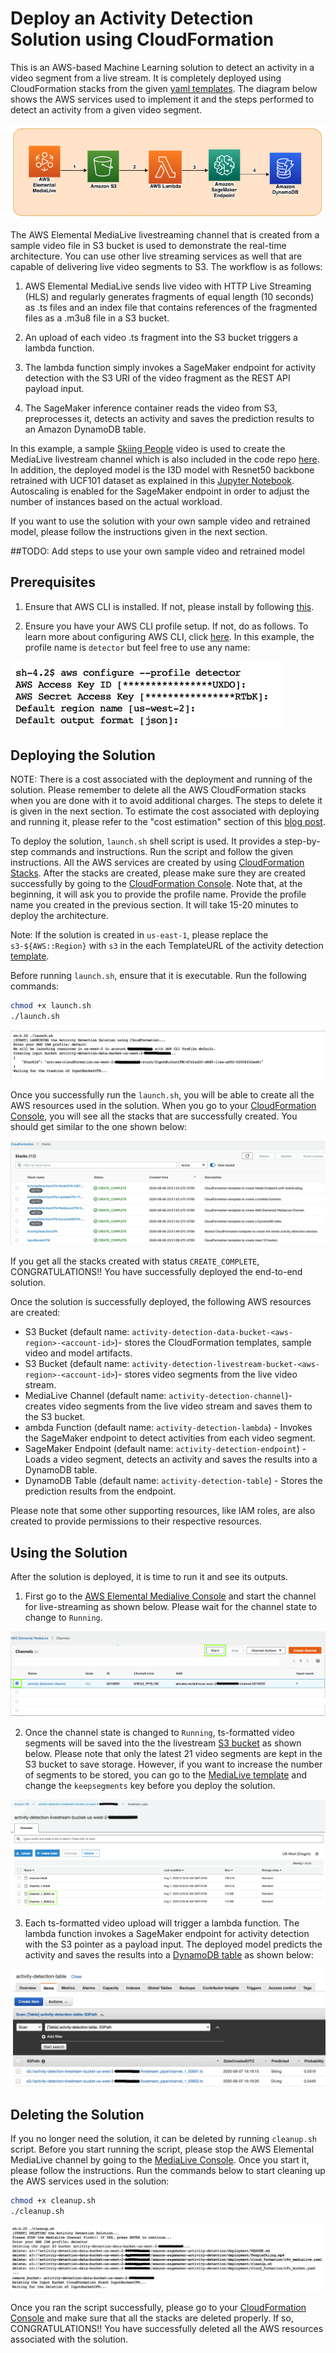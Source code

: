 # Deploy an Activity Detection Solution using CloudFormation

This is an AWS-based Machine Learning solution to detect an activity in a video segment from a live stream. It is completely deployed using CloudFormation stacks from the given [yaml templates](./cloud_formation). The diagram below shows the AWS services used to implement it and the steps performed to detect an activity from a given video segment.

![Architecture of the Solution](images/architecture.png)

The AWS Elemental MediaLive livestreaming channel that is created from a sample video file in S3 bucket is used to demonstrate the real-time architecture. You can use other live streaming services as well that are capable of delivering live video segments to S3. The workflow is as follows:

1. AWS Elemental MediaLive sends live video with HTTP Live Streaming (HLS) and regularly generates fragments of equal length (10 seconds) as .ts files and an index file that contains references of the fragmented files as a .m3u8 file in a S3 bucket.

2. An upload of each video .ts fragment into the S3 bucket triggers a lambda function.

3. The lambda function simply invokes a SageMaker endpoint for activity detection with the S3 URI of the video fragment as the REST API payload input.

4. The SageMaker inference container reads the video from S3, preprocesses it, detects an activity and saves the prediction results to an Amazon DynamoDB table.

In this example, a sample [Skiing People](https://www.pexels.com/video/people-skiing-857074/) video is used to create the MediaLive livestream channel which is also included in the code repo [here](../videos/PeopleSkiing.mp4). In addition, the deployed model is the I3D model with Resnet50 backbone retrained with UCF101 dataset as explained in this [Jupyter Notebook](../development/SM-transferlearning-UCF101-Inference.ipynb). Autoscaling is enabled for the SageMaker endpoint in order to adjust the number of instances based on the actual workload.

If you want to use the solution with your own sample video and retrained model, please follow the instructions given in the next section.

##TODO: Add steps to use your own sample video and retrained model

## Prerequisites

1. Ensure that AWS CLI is installed. If not, please install by following [this](https://docs.aws.amazon.com/cli/latest/userguide/cli-chap-install.html).

2. Ensure you have your AWS CLI profile setup. If not, do as follows. To learn more about configuring AWS CLI, click [here](https://docs.aws.amazon.com/cli/latest/userguide/cli-chap-configure.html). In this example, the profile name is `detector` but feel free to use any name:

![AWS IAM Profile](images/profile.png)

## Deploying the Solution

NOTE: There is a cost associated with the deployment and running of the solution. Please remember to delete all the AWS CloudFormation stacks when you are done with it to avoid additional charges. The steps to delete it is given in the next section. To estimate the cost associated with deploying and running it, please refer to the "cost estimation" section of this [blog post](#).

To deploy the solution, `launch.sh` shell script is used. It provides a step-by-step commands and instructions. Run the script and follow the given instructions. All the AWS services are created by using [CloudFormation Stacks](https://console.aws.amazon.com/cloudformation/). After the stacks are created, please make sure they are created successfully by going to the [CloudFormation Console](https://console.aws.amazon.com/cloudformation/). Note that, at the beginning, it will ask you to provide the profile name. Provide the profile name you created in the previous section. It will take 15-20 minutes to deploy the architecture.

Note: If the solution is created in `us-east-1`, please replace the `s3-${AWS::Region}` with `s3` in the each TemplateURL of the activity detection [template](./cloud_formation/cfn_activity_detection.yaml).

Before running `launch.sh`, ensure that it is executable. Run the following commands:

```bash
chmod +x launch.sh
./launch.sh
```

![Launching](images/launch.png)

Once you successfully run the `launch.sh`, you will be able to create all the AWS resources used in the solution. When you go to your [CloudFormation Console](https://console.aws.amazon.com/cloudformation/), you will see all the stacks that are successfully created. You should get similar to the one shown below:

![CloudFormation Stacks](images/stacks.png)

If you get all the stacks created with status `CREATE_COMPLETE`, CONGRATULATIONS!! You have successfully deployed the end-to-end solution.

Once the solution is successfully deployed, the following AWS resources are created:

* S3 Bucket (default name: `activity-detection-data-bucket-<aws-region>-<account-id>`)- stores the CloudFormation templates, sample video and model artifacts.
* S3 Bucket (default name: `activity-detection-livestream-bucket-<aws-region>-<account-id>`)- stores video segments from the live video stream.
* MediaLive Channel (default name: `activity-detection-channel`)- creates video segments from the live video stream and saves them to the S3 bucket.
* ambda Function (default name: `activity-detection-lambda`) - Invokes the SageMaker endpoint to detect activities from each video segment.
* SageMaker Endpoint (default name: `activity-detection-endpoint`) - Loads a video segment, detects an activity and saves the results into a DynamoDB table.
* DynamoDB Table (default name: `activity-detection-table`) - Stores the prediction results from the endpoint.

Please note that some other supporting resources, like IAM roles, are also created to provide permissions to their respective resources.

## Using the Solution

After the solution is deployed, it is time to run it and see its outputs.

1. First go to the [AWS Elemental Medialive Console](https://console.aws.amazon.com/medialive/) and start the channel for live-streaming as shown below. Please wait for the channel state to change to `Running`.

![MediaLive Channel](images/medialive.png)

2. Once the channel state is changed to `Running`, ts-formatted video segments will be saved into the the livestream [S3 bucket](https://console.aws.amazon.com/s3/) as shown below. Please note that only the latest 21 video segments are kept in the S3 bucket to save storage. However, if you want to increase the number of segments to be stored, you can go to the [MediaLive template](./cloud_formation/cfn_medialive.yaml) and change the `keepsegments` key before you deploy the solution.

![TS-Formatted Videos](images/s3_ts.png)

3. Each ts-formatted video upload will trigger a lambda function. The lambda function invokes a SageMaker endpoint for activity detection with the S3 pointer as a payload input. The deployed model predicts the activity and saves the results into a [DynamoDB table](https://console.aws.amazon.com/dynamodb/) as shown below:

![DynamoDB Table](images/dynamodb.png)

## Deleting the Solution

If you no longer need the solution, it can be deleted by running `cleanup.sh` script. Before you start running the script, please stop the AWS Elemental MediaLive channel by going to the [MediaLive Console](https://console.aws.amazon.com/medialive/). Once you start it, please follow the instructions. Run the commands below to start cleaning up the AWS services used in the solution:

```bash
chmod +x cleanup.sh
./cleanup.sh
```

![Deleting AWS Resources](images/cleanup.png)

Once you ran the script successfully, please go to your [CloudFormation Console](https://console.aws.amazon.com/cloudformation/) and make sure that all the stacks are deleted properly. If so, CONGRATULATIONS!! You have successfully deleted all the AWS resources associated with the solution.

